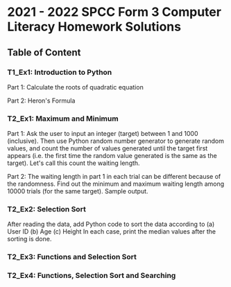 # 2021 - 2022 SPCC Form 3 Computer Literacy Homework Solutions

## Table of Content

### T1_Ex1: Introduction to Python
Part 1: Calculate the roots of quadratic equation

Part 2: Heron's Formula

### T2_Ex1: Maximum and Minimum
Part 1: Ask the user to input an integer (target) between 1 and 1000 (inclusive). Then use Python
random number generator to generate random values, and count the number of values
generated until the target first appears (i.e. the first time the random value generated is the
same as the target). Let's call this count the waiting length.

Part 2: The waiting length in part 1 in each trial can be different because of the randomness. Find out
the minimum and maximum waiting length among 10000 trials (for the same target). Sample
output.

### T2_Ex2: Selection Sort
After reading the data, add Python code to sort the data according to
(a) User ID
(b) Age
(c) Height
In each case, print the median values after the sorting is done.

### T2_Ex3: Functions and Selection Sort

### T2_Ex4: Functions, Selection Sort and Searching

